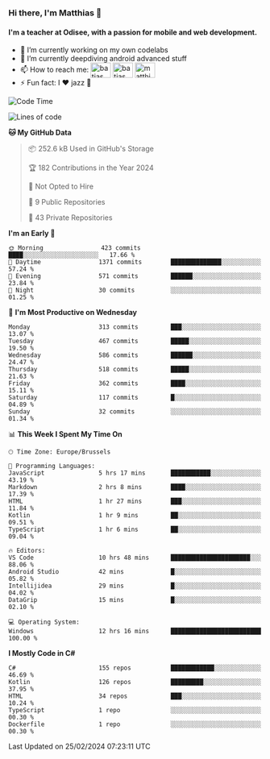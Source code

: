 ### Hi there, I'm Matthias 👋

#### I'm a teacher at Odisee, with a passion for mobile and web development.

- 🔭 I’m currently working on my own codelabs
- 🌱 I’m currently deepdiving android advanced stuff
- 📫 How to reach me: <a href="https://dev.to/batjas" target="_blank"><img align="center" src="https://raw.githubusercontent.com/rahuldkjain/github-profile-readme-generator/master/src/images/icons/Social/devto.svg" alt="batjas" height="30" width="40" /></a>
<a href="https://twitter.com/batjas" target="_blank"><img align="center" src="https://raw.githubusercontent.com/rahuldkjain/github-profile-readme-generator/master/src/images/icons/Social/twitter.svg" alt="batjas" height="30" width="40" /></a>
<a href="https://linkedin.com/in/matthiasdruwé" target="_blank"><img align="center" src="https://raw.githubusercontent.com/rahuldkjain/github-profile-readme-generator/master/src/images/icons/Social/linked-in-alt.svg" alt="matthiasdruwé" height="30" width="40" /></a>
- ⚡ Fun fact: I ❤ jazz 🎷


<!--START_SECTION:waka-->
![Code Time](http://img.shields.io/badge/Code%20Time-1%2C086%20hrs%2059%20mins-blue)

![Lines of code](https://img.shields.io/badge/From%20Hello%20World%20I%27ve%20Written-2.6%20million%20lines%20of%20code-blue)

**🐱 My GitHub Data** 

> 📦 252.6 kB Used in GitHub's Storage 
 > 
> 🏆 182 Contributions in the Year 2024
 > 
> 🚫 Not Opted to Hire
 > 
> 📜 9 Public Repositories 
 > 
> 🔑 43 Private Repositories 
 > 
**I'm an Early 🐤** 

```text
🌞 Morning                423 commits         ████░░░░░░░░░░░░░░░░░░░░░   17.66 % 
🌆 Daytime                1371 commits        ██████████████░░░░░░░░░░░   57.24 % 
🌃 Evening                571 commits         ██████░░░░░░░░░░░░░░░░░░░   23.84 % 
🌙 Night                  30 commits          ░░░░░░░░░░░░░░░░░░░░░░░░░   01.25 % 
```
📅 **I'm Most Productive on Wednesday** 

```text
Monday                   313 commits         ███░░░░░░░░░░░░░░░░░░░░░░   13.07 % 
Tuesday                  467 commits         █████░░░░░░░░░░░░░░░░░░░░   19.50 % 
Wednesday                586 commits         ██████░░░░░░░░░░░░░░░░░░░   24.47 % 
Thursday                 518 commits         █████░░░░░░░░░░░░░░░░░░░░   21.63 % 
Friday                   362 commits         ████░░░░░░░░░░░░░░░░░░░░░   15.11 % 
Saturday                 117 commits         █░░░░░░░░░░░░░░░░░░░░░░░░   04.89 % 
Sunday                   32 commits          ░░░░░░░░░░░░░░░░░░░░░░░░░   01.34 % 
```


📊 **This Week I Spent My Time On** 

```text
🕑︎ Time Zone: Europe/Brussels

💬 Programming Languages: 
JavaScript               5 hrs 17 mins       ███████████░░░░░░░░░░░░░░   43.19 % 
Markdown                 2 hrs 8 mins        ████░░░░░░░░░░░░░░░░░░░░░   17.39 % 
HTML                     1 hr 27 mins        ███░░░░░░░░░░░░░░░░░░░░░░   11.84 % 
Kotlin                   1 hr 9 mins         ██░░░░░░░░░░░░░░░░░░░░░░░   09.51 % 
TypeScript               1 hr 6 mins         ██░░░░░░░░░░░░░░░░░░░░░░░   09.04 % 

🔥 Editors: 
VS Code                  10 hrs 48 mins      ██████████████████████░░░   88.06 % 
Android Studio           42 mins             █░░░░░░░░░░░░░░░░░░░░░░░░   05.82 % 
Intellijidea             29 mins             █░░░░░░░░░░░░░░░░░░░░░░░░   04.02 % 
DataGrip                 15 mins             █░░░░░░░░░░░░░░░░░░░░░░░░   02.10 % 

💻 Operating System: 
Windows                  12 hrs 16 mins      █████████████████████████   100.00 % 
```

**I Mostly Code in C#** 

```text
C#                       155 repos           ████████████░░░░░░░░░░░░░   46.69 % 
Kotlin                   126 repos           █████████░░░░░░░░░░░░░░░░   37.95 % 
HTML                     34 repos            ███░░░░░░░░░░░░░░░░░░░░░░   10.24 % 
TypeScript               1 repo              ░░░░░░░░░░░░░░░░░░░░░░░░░   00.30 % 
Dockerfile               1 repo              ░░░░░░░░░░░░░░░░░░░░░░░░░   00.30 % 
```




 Last Updated on 25/02/2024 07:23:11 UTC
<!--END_SECTION:waka-->
